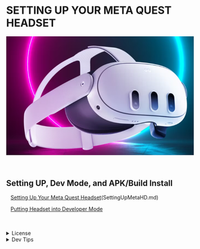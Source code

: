 # SETTING UP YOUR META QUEST HEADSET
![Meta3HD.png](Meta3HD.png)

<br>


## Setting UP, Dev Mode, and APK/Build Install
<!-- TOC -->

<kbd></kbd> &nbsp;&nbsp; [Setting Up Your Meta Quest Headset](SettingUpMetaHD)(SettingUpMetaHD.md)<br>

<kbd></kbd> &nbsp;&nbsp; [Putting Headset into Developer Mode](DevMode) <br>



<!-- TOC -->
<br>
<br>

<!-- LICENSE -->
</details>
<details><summary>License</summary>
Distributed under the MIT License. See `LICENSE` for more information: [link](LICENSE).
</details>

</details>
<details><summary>Dev Tips</summary>
Marc Aubanel gave me base template.
</details>


